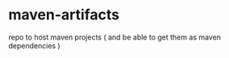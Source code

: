 maven-artifacts
===============

repo to host maven projects ( and be able to get them as maven dependencies )
